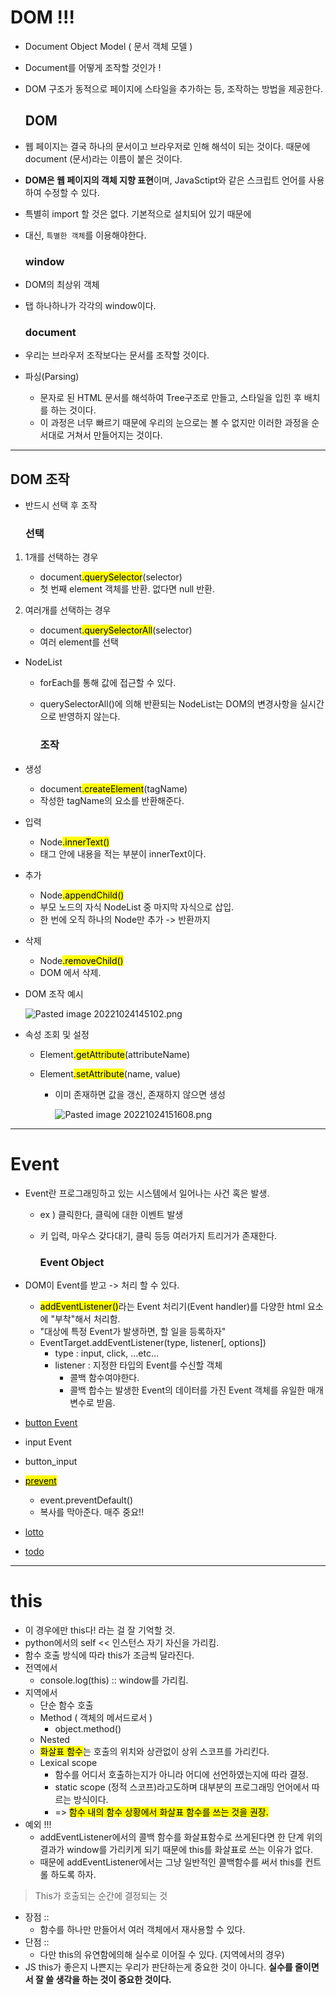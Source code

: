 # DOM !!!

- Document Object Model ( 문서 객체 모델 )

- Document를 어떻게 조작할 것인가 !

- DOM 구조가 동적으로 페이지에 스타일을 추가하는 등, 조작하는 방법을 제공한다.
  
  ## DOM

- 웹 페이지는 결국 하나의 문서이고 브라우저로 인해 해석이 되는 것이다. 때문에 document (문서)라는 이름이 붙은 것이다.

- **DOM은 웹 페이지의 객체 지향 표현**이며, JavaSctipt와 같은 스크립트 언어를 사용하여 수정할 수 있다.

- 특별히 import 할 것은 없다. 기본적으로 설치되어 있기 때문에

- 대신, `특별한 객체`를 이용해야한다.
  
  ### window

- DOM의 최상위 객체

- 탭 하나하나가 각각의 window이다.
  
  ### document

- 우리는 브라우저 조작보다는 문서를 조작할 것이다.

- 파싱(Parsing)
  
  - 문자로 된 HTML 문서를 해석하여 Tree구조로 만들고, 스타일을 입힌 후 배치를 하는 것이다.
  - 이 과정은 너무 빠르기 때문에 우리의 눈으로는 볼 수 없지만 이러한 과정을 순서대로 거쳐서 만들어지는 것이다.

----

## DOM 조작

- 반드시 선택 후 조작
  
  ### 선택
1. 1개를 선택하는 경우
   
   - document<mark>.querySelector</mark>(selector)
   - 첫 번째 element 객체를 반환. 없다면 null 반환.

2. 여러개를 선택하는 경우
   
   - document<mark>.querySelectorAll</mark>(selector)
   - 여러 element를 선택
- NodeList
  
  - forEach를 통해 값에 접근할 수 있다.
  
  - querySelectorAll()에 의해 반환되는 NodeList는 DOM의 변경사항을 실시간으로 반영하지 않는다.
    
    ### 조작

- 생성
  
  - document<mark>.createElement</mark>(tagName)
  - 작성한 tagName의 요소를 반환해준다.

- 입력
  
  - Node<mark>.innerText()</mark>
  - 태그 안에 내용을 적는 부분이 innerText이다.

- 추가
  
  - Node<mark>.appendChild()</mark>
  - 부모 노드의 자식 NodeList 중 마지막 자식으로 삽입.
  - 한 번에 오직 하나의 Node만 추가 -> 반환까지

- 삭제
  
  - Node<mark>.removeChild()</mark>
  - DOM 에서 삭제.

- DOM 조작 예시
  
  ![Pasted image 20221024145102.png](C:\ssafy\TIL\JavaScript\첨부이미지\Pasted%20image%2020221024145102.png)

- 속성 조회 및 설정
  
  - Element<mark>.getAttribute</mark>(attributeName)
  
  - Element<mark>.setAttribute</mark>(name, value)
    
    - 이미 존재하면 값을 갱신, 존재하지 않으면 생성
      
      ![Pasted image 20221024151608.png](C:\ssafy\TIL\JavaScript\첨부이미지\Pasted%20image%2020221024151608.png)
      
      

******

# Event

- Event란 프로그래밍하고 있는 시스템에서 일어나는 사건 혹은 발생.
  
  - ex ) 클릭한다, 클릭에 대한 이벤트 발생
  
  - 키 입력, 마우스 갖다대기, 클릭 등등 여러가지 트리거가 존재한다.
    
    ### Event Object

- DOM이 Event를 받고 -> 처리 할 수 있다.
  
  - <mark>addEventListener()</mark>라는 Event 처리기(Event handler)를 다양한 html 요소에 "부착"해서 처리함.
  - "대상에 특정 Event가 발생하면, 할 일을 등록하자"
  - EventTarget.addEventListener(type, listener\[, options])
    - type : input, click, ...etc...
    - listener : 지정한 타입의 Event를 수신할 객체
      - 콜백 함수여야한다.
      - 콜백 합수는 발생한 Event의 데이터를 가진 Event 객체를 유일한 매개변수로 받음.

- [button Event](./js/03_js/event/01_button.html)

- input Event

- button_input

- [<mark>prevent</mark>](./js/03_js/event/04_prevent.html)
  
  - event.preventDefault()
  - 복사를 막아준다. 매주 중요!!

- [lotto](./js/03_js/event/05_lotto.html)

- [todo](./js/03_js/event/06_todo.html)

******

# this

- 이 경우에만 this다! 라는 걸 잘 기억할 것.
- python에서의 self << 인스턴스 자기 자신을 가리킴.
- 함수 호출 방식에 따라 this가 조금씩 달라진다.
- 전역에서
  - console.log(this) :: window를 가리킴.
- 지역에서
  - 단순 함수 호출
  - Method ( 객체의 메서드로서 )
    - object.method()
  - Nested
  - <mark>화살표 함수</mark>는 호출의 위치와 상관없이 상위 스코프를 가리킨다.
  - Lexical scope
    - 함수를 어디서 호출하는지가 아니라 어디에 선언하였는지에 따라 결정.
    - static scope (정적 스코프)라고도하며 대부분의 프로그래밍 언어에서 따르는 방식이다.
    - => <mark>함수 내의 함수 상황에서 화살표 함수를 쓰는 것을 권장.</mark>
- 예외 !!! 
  - addEventListener에서의 콜백 함수를 화살표함수로 쓰게된다면 한 단계 위의 결과가 window를 가리키게 되기 때문에 this를 화살표로 쓰는 이유가 없다.
  - 때문에 addEventListener에서는 그냥 일반적인 콜백함수를 써서 this를 컨트롤 하도록 하자.

> This가 호출되는 순간에 결정되는 것

- 장점 ::
  - 함수를 하나만 만들어서 여러 객체에서 재사용할 수 있다.
- 단점 ::
  - 다만 this의 유연함에의해 실수로 이어질 수 있다. (지역에서의 경우)
- JS this가 좋은지 나쁜지는 우리가 판단하는게 중요한 것이 아니다. **실수를 줄이면서 잘 쓸 생각을 하는 것이 중요한 것이다.**
